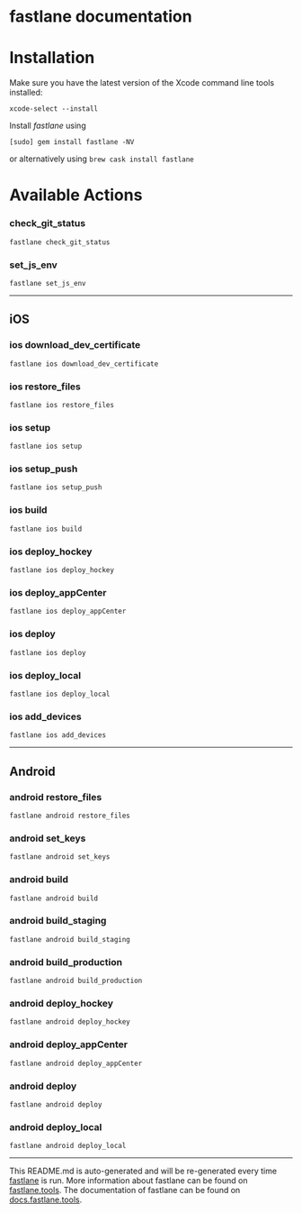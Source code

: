fastlane documentation
================
# Installation

Make sure you have the latest version of the Xcode command line tools installed:

```
xcode-select --install
```

Install _fastlane_ using
```
[sudo] gem install fastlane -NV
```
or alternatively using `brew cask install fastlane`

# Available Actions
### check_git_status
```
fastlane check_git_status
```

### set_js_env
```
fastlane set_js_env
```


----

## iOS
### ios download_dev_certificate
```
fastlane ios download_dev_certificate
```

### ios restore_files
```
fastlane ios restore_files
```

### ios setup
```
fastlane ios setup
```

### ios setup_push
```
fastlane ios setup_push
```

### ios build
```
fastlane ios build
```

### ios deploy_hockey
```
fastlane ios deploy_hockey
```

### ios deploy_appCenter
```
fastlane ios deploy_appCenter
```

### ios deploy
```
fastlane ios deploy
```

### ios deploy_local
```
fastlane ios deploy_local
```

### ios add_devices
```
fastlane ios add_devices
```


----

## Android
### android restore_files
```
fastlane android restore_files
```

### android set_keys
```
fastlane android set_keys
```

### android build
```
fastlane android build
```

### android build_staging
```
fastlane android build_staging
```

### android build_production
```
fastlane android build_production
```

### android deploy_hockey
```
fastlane android deploy_hockey
```

### android deploy_appCenter
```
fastlane android deploy_appCenter
```

### android deploy
```
fastlane android deploy
```

### android deploy_local
```
fastlane android deploy_local
```


----

This README.md is auto-generated and will be re-generated every time [fastlane](https://fastlane.tools) is run.
More information about fastlane can be found on [fastlane.tools](https://fastlane.tools).
The documentation of fastlane can be found on [docs.fastlane.tools](https://docs.fastlane.tools).
